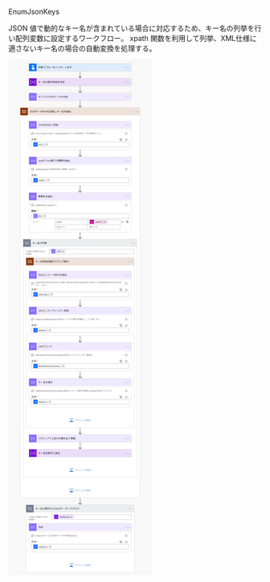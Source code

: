 EnumJsonKeys

JSON 値で動的なキー名が含まれている場合に対応するため、キー名の列挙を行い配列変数に設定するワークフロー。
xpath 関数を利用して列挙、XML仕様に適さないキー名の場合の自動変換を処理する。

 ![LogicFlow](https://github.com/ahf0124/LogicFlow-ja/blob/master/EnumJsonKeys/enumKeysFlow.png)	
